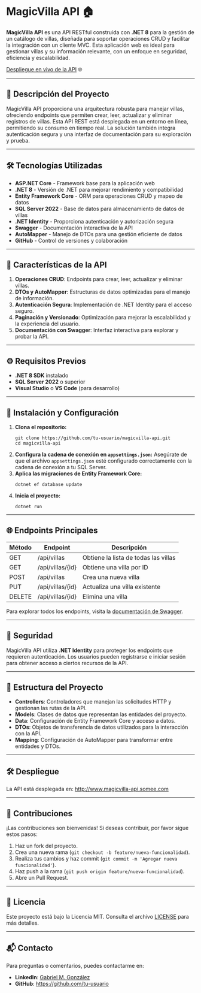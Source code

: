 <h1>MagicVilla API 🏠</h1>

<p><strong>MagicVilla API</strong> es una API RESTful construida con <strong>.NET 8</strong> para la gestión de un catálogo de villas, diseñada para soportar operaciones CRUD y facilitar la integración con un cliente MVC. Esta aplicación web es ideal para gestionar villas y su información relevante, con un enfoque en seguridad, eficiencia y escalabilidad.</p>

<p><a href="http://www.magicvilla-api.somee.com" target="_blank">Despliegue en vivo de la API</a> 🌐</p>

<hr>

<h2>🚀 Descripción del Proyecto</h2>

<p>MagicVilla API proporciona una arquitectura robusta para manejar villas, ofreciendo endpoints que permiten crear, leer, actualizar y eliminar registros de villas. Esta API REST está desplegada en un entorno en línea, permitiendo su consumo en tiempo real. La solución también integra autenticación segura y una interfaz de documentación para su exploración y prueba.</p>

<hr>

<h2>🛠 Tecnologías Utilizadas</h2>

<ul>
    <li><strong>ASP.NET Core</strong> - Framework base para la aplicación web</li>
    <li><strong>.NET 8</strong> - Versión de .NET para mejorar rendimiento y compatibilidad</li>
    <li><strong>Entity Framework Core</strong> - ORM para operaciones CRUD y mapeo de datos</li>
    <li><strong>SQL Server 2022</strong> - Base de datos para almacenamiento de datos de villas</li>
    <li><strong>.NET Identity</strong> - Proporciona autenticación y autorización segura</li>
    <li><strong>Swagger</strong> - Documentación interactiva de la API</li>
    <li><strong>AutoMapper</strong> - Manejo de DTOs para una gestión eficiente de datos</li>
    <li><strong>GitHub</strong> - Control de versiones y colaboración</li>
</ul>

<hr>

<h2>📄 Características de la API</h2>

<ol>
    <li><strong>Operaciones CRUD</strong>: Endpoints para crear, leer, actualizar y eliminar villas.</li>
    <li><strong>DTOs y AutoMapper</strong>: Estructuras de datos optimizadas para el manejo de información.</li>
    <li><strong>Autenticación Segura</strong>: Implementación de .NET Identity para el acceso seguro.</li>
    <li><strong>Paginación y Versionado</strong>: Optimización para mejorar la escalabilidad y la experiencia del usuario.</li>
    <li><strong>Documentación con Swagger</strong>: Interfaz interactiva para explorar y probar la API.</li>
</ol>

<hr>

<h2>⚙️ Requisitos Previos</h2>

<ul>
    <li><strong>.NET 8 SDK</strong> instalado</li>
    <li><strong>SQL Server 2022</strong> o superior</li>
    <li><strong>Visual Studio</strong> o <strong>VS Code</strong> (para desarrollo)</li>
</ul>

<hr>

<h2>📝 Instalación y Configuración</h2>

<ol>
    <li><strong>Clona el repositorio:</strong>
        <pre><code>git clone https://github.com/tu-usuario/magicvilla-api.git
cd magicvilla-api</code></pre>
    </li>
    <li><strong>Configura la cadena de conexión en <code>appsettings.json</code>:</strong> Asegúrate de que el archivo <code>appsettings.json</code> esté configurado correctamente con la cadena de conexión a tu SQL Server.</li>
    <li><strong>Aplica las migraciones de Entity Framework Core:</strong>
        <pre><code>dotnet ef database update</code></pre>
    </li>
    <li><strong>Inicia el proyecto:</strong>
        <pre><code>dotnet run</code></pre>
    </li>
</ol>

<hr>

<h2>🌐 Endpoints Principales</h2>

<table>
    <thead>
        <tr>
            <th>Método</th>
            <th>Endpoint</th>
            <th>Descripción</th>
        </tr>
    </thead>
    <tbody>
        <tr>
            <td>GET</td>
            <td>/api/villas</td>
            <td>Obtiene la lista de todas las villas</td>
        </tr>
        <tr>
            <td>GET</td>
            <td>/api/villas/{id}</td>
            <td>Obtiene una villa por ID</td>
        </tr>
        <tr>
            <td>POST</td>
            <td>/api/villas</td>
            <td>Crea una nueva villa</td>
        </tr>
        <tr>
            <td>PUT</td>
            <td>/api/villas/{id}</td>
            <td>Actualiza una villa existente</td>
        </tr>
        <tr>
            <td>DELETE</td>
            <td>/api/villas/{id}</td>
            <td>Elimina una villa</td>
        </tr>
    </tbody>
</table>

<p>Para explorar todos los endpoints, visita la <a href="http://www.magicvilla-api.somee.com/swagger" target="_blank">documentación de Swagger</a>.</p>

<hr>

<h2>🔐 Seguridad</h2>

<p>MagicVilla API utiliza <strong>.NET Identity</strong> para proteger los endpoints que requieren autenticación. Los usuarios pueden registrarse e iniciar sesión para obtener acceso a ciertos recursos de la API.</p>

<hr>

<h2>📂 Estructura del Proyecto</h2>

<ul>
    <li><strong>Controllers</strong>: Controladores que manejan las solicitudes HTTP y gestionan las rutas de la API.</li>
    <li><strong>Models</strong>: Clases de datos que representan las entidades del proyecto.</li>
    <li><strong>Data</strong>: Configuración de Entity Framework Core y acceso a datos.</li>
    <li><strong>DTOs</strong>: Objetos de transferencia de datos utilizados para la interacción con la API.</li>
    <li><strong>Mapping</strong>: Configuración de AutoMapper para transformar entre entidades y DTOs.</li>
</ul>

<hr>

<h2>🛠 Despliegue</h2>

<p>La API está desplegada en: <a href="http://www.magicvilla-api.somee.com" target="_blank">http://www.magicvilla-api.somee.com</a></p>

<hr>

<h2>👥 Contribuciones</h2>

<p>¡Las contribuciones son bienvenidas! Si deseas contribuir, por favor sigue estos pasos:</p>

<ol>
    <li>Haz un fork del proyecto.</li>
    <li>Crea una nueva rama (<code>git checkout -b feature/nueva-funcionalidad</code>).</li>
    <li>Realiza tus cambios y haz commit (<code>git commit -m 'Agregar nueva funcionalidad'</code>).</li>
    <li>Haz push a la rama (<code>git push origin feature/nueva-funcionalidad</code>).</li>
    <li>Abre un Pull Request.</li>
</ol>

<hr>

<h2>📄 Licencia</h2>

<p>Este proyecto está bajo la Licencia MIT. Consulta el archivo <a href="LICENSE" target="_blank">LICENSE</a> para más detalles.</p>

<hr>

<h2>📬 Contacto</h2>

<p>Para preguntas o comentarios, puedes contactarme en:</p>

<ul>
    <li><strong>LinkedIn</strong>: <a href="https://www.linkedin.com/in/gabriel-m-gonzalez" target="_blank">Gabriel M. González</a></li>
    <li><strong>GitHub</strong>: <a href="https://github.com/tu-usuario" target="_blank">https://github.com/tu-usuario</a></li>
</ul>
